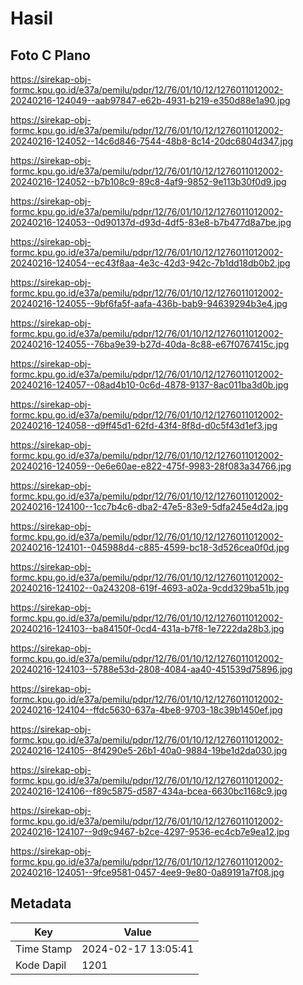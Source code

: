 # Hasil

## Foto C Plano

https://sirekap-obj-formc.kpu.go.id/e37a/pemilu/pdpr/12/76/01/10/12/1276011012002-20240216-124049--aab97847-e62b-4931-b219-e350d88e1a90.jpg

https://sirekap-obj-formc.kpu.go.id/e37a/pemilu/pdpr/12/76/01/10/12/1276011012002-20240216-124052--14c6d846-7544-48b8-8c14-20dc6804d347.jpg

https://sirekap-obj-formc.kpu.go.id/e37a/pemilu/pdpr/12/76/01/10/12/1276011012002-20240216-124052--b7b108c9-89c8-4af9-9852-9e113b30f0d9.jpg

https://sirekap-obj-formc.kpu.go.id/e37a/pemilu/pdpr/12/76/01/10/12/1276011012002-20240216-124053--0d90137d-d93d-4df5-83e8-b7b477d8a7be.jpg

https://sirekap-obj-formc.kpu.go.id/e37a/pemilu/pdpr/12/76/01/10/12/1276011012002-20240216-124054--ec43f8aa-4e3c-42d3-942c-7b1dd18db0b2.jpg

https://sirekap-obj-formc.kpu.go.id/e37a/pemilu/pdpr/12/76/01/10/12/1276011012002-20240216-124055--9bf6fa5f-aafa-436b-bab9-94639294b3e4.jpg

https://sirekap-obj-formc.kpu.go.id/e37a/pemilu/pdpr/12/76/01/10/12/1276011012002-20240216-124055--76ba9e39-b27d-40da-8c88-e67f0767415c.jpg

https://sirekap-obj-formc.kpu.go.id/e37a/pemilu/pdpr/12/76/01/10/12/1276011012002-20240216-124057--08ad4b10-0c6d-4878-9137-8ac011ba3d0b.jpg

https://sirekap-obj-formc.kpu.go.id/e37a/pemilu/pdpr/12/76/01/10/12/1276011012002-20240216-124058--d9ff45d1-62fd-43f4-8f8d-d0c5f43d1ef3.jpg

https://sirekap-obj-formc.kpu.go.id/e37a/pemilu/pdpr/12/76/01/10/12/1276011012002-20240216-124059--0e6e60ae-e822-475f-9983-28f083a34766.jpg

https://sirekap-obj-formc.kpu.go.id/e37a/pemilu/pdpr/12/76/01/10/12/1276011012002-20240216-124100--1cc7b4c6-dba2-47e5-83e9-5dfa245e4d2a.jpg

https://sirekap-obj-formc.kpu.go.id/e37a/pemilu/pdpr/12/76/01/10/12/1276011012002-20240216-124101--045988d4-c885-4599-bc18-3d526cea0f0d.jpg

https://sirekap-obj-formc.kpu.go.id/e37a/pemilu/pdpr/12/76/01/10/12/1276011012002-20240216-124102--0a243208-619f-4693-a02a-9cdd329ba51b.jpg

https://sirekap-obj-formc.kpu.go.id/e37a/pemilu/pdpr/12/76/01/10/12/1276011012002-20240216-124103--ba84150f-0cd4-431a-b7f8-1e7222da28b3.jpg

https://sirekap-obj-formc.kpu.go.id/e37a/pemilu/pdpr/12/76/01/10/12/1276011012002-20240216-124103--5788e53d-2808-4084-aa40-451539d75896.jpg

https://sirekap-obj-formc.kpu.go.id/e37a/pemilu/pdpr/12/76/01/10/12/1276011012002-20240216-124104--ffdc5630-637a-4be8-9703-18c39b1450ef.jpg

https://sirekap-obj-formc.kpu.go.id/e37a/pemilu/pdpr/12/76/01/10/12/1276011012002-20240216-124105--8f4290e5-26b1-40a0-9884-19be1d2da030.jpg

https://sirekap-obj-formc.kpu.go.id/e37a/pemilu/pdpr/12/76/01/10/12/1276011012002-20240216-124106--f89c5875-d587-434a-bcea-6630bc1168c9.jpg

https://sirekap-obj-formc.kpu.go.id/e37a/pemilu/pdpr/12/76/01/10/12/1276011012002-20240216-124107--9d9c9467-b2ce-4297-9536-ec4cb7e9ea12.jpg

https://sirekap-obj-formc.kpu.go.id/e37a/pemilu/pdpr/12/76/01/10/12/1276011012002-20240216-124051--9fce9581-0457-4ee9-9e80-0a89191a7f08.jpg


## Metadata

| Key        | Value               |
| ---------- | ------------------- |
| Time Stamp | 2024-02-17 13:05:41 |
| Kode Dapil | 1201                |



